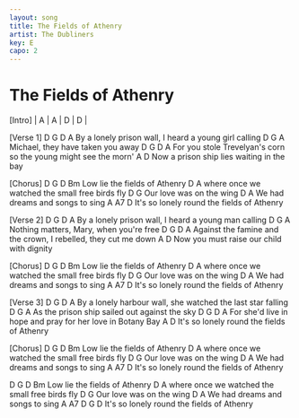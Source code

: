 ```yaml
---
layout: song
title: The Fields of Athenry
artist: The Dubliners
key: E
capo: 2
---
```


# The Fields of Athenry

[Intro]
| A    | A    | D    | D    |

[Verse 1]
     D                     G                  D  A
By a lonely prison wall, I heard a young girl calling
D                  G          A
Michael, they have taken you away
        D                  G          D                    A
For you stole Trevelyan's corn so the young might see the morn'
      A                               D
Now a prison ship lies waiting in the bay

[Chorus]
D   G       D              Bm
Low lie the fields of Athenry
      D                                    A
where once we watched the small free birds fly
    D               G
Our love was on the wing
       D                   A
We had dreams and songs to sing
        A                A7             D
It's so lonely round the fields of Athenry

[Verse 2]
     D                     G                 D  A
By a lonely prison wall, I heard a young man calling
D                G                 A
Nothing matters, Mary, when you're free
            D              G          D                   A
Against the famine and the crown, I rebelled, they cut me down
    A                                  D
Now you must raise our child with dignity

[Chorus]
D   G       D              Bm
Low lie the fields of Athenry
      D                                    A
where once we watched the small free birds fly
    D               G
Our love was on the wing
       D                   A
We had dreams and songs to sing
        A                A7             D
It's so lonely round the fields of Athenry

[Verse 3]
     D                        G                     D  A
By a lonely harbour wall, she watched the last star falling
       D                  G               A
As the prison ship sailed out against the sky
          D                 G           D               A
For she'd live in hope and pray for her love in Botany Bay
        A                               D
It's so lonely round the fields of Athenry

[Chorus]
D   G       D              Bm
Low lie the fields of Athenry
      D                                    A
where once we watched the small free birds fly
    D               G
Our love was on the wing
       D                   A
We had dreams and songs to sing
        A                A7             D
It's so lonely round the fields of Athenry

D   G       D              Bm
Low lie the fields of Athenry
      D                                    A
where once we watched the small free birds fly
    D               G
Our love was on the wing
       D                   A
We had dreams and songs to sing
        A                A7             D   G   D
It's so lonely round the fields of Athenry
